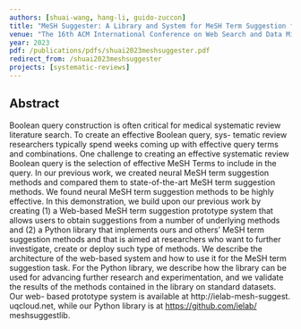 ```yaml
---
authors: [shuai-wang, hang-li, guido-zuccon]
title: "MeSH Suggester: A Library and System for MeSH Term Suggestion for Systematic Review Boolean Query Construction"
venue: "The 16th ACM International Conference on Web Search and Data Mining (WSDM 2023, to appear)"
year: 2023
pdf: /publications/pdfs/shuai2023meshsuggester.pdf
redirect_from: /shuai2023meshsuggester
projects: [systematic-reviews]
---
```


## Abstract
Boolean query construction is often critical for medical systematic review literature search. To create an effective Boolean query, sys- tematic review researchers typically spend weeks coming up with effective query terms and combinations. One challenge to creating an effective systematic review Boolean query is the selection of effective MeSH Terms to include in the query. In our previous work, we created neural MeSH term suggestion methods and compared them to state-of-the-art MeSH term suggestion methods. We found neural MeSH term suggestion methods to be highly effective.
In this demonstration, we build upon our previous work by creating (1) a Web-based MeSH term suggestion prototype system that allows users to obtain suggestions from a number of underlying methods and (2) a Python library that implements ours and others’ MeSH term suggestion methods and that is aimed at researchers who want to further investigate, create or deploy such type of methods. We describe the architecture of the web-based system and how to use it for the MeSH term suggestion task. For the Python library, we describe how the library can be used for advancing further research and experimentation, and we validate the results of the methods contained in the library on standard datasets. Our web- based prototype system is available at http://ielab-mesh-suggest. uqcloud.net, while our Python library is at https://github.com/ielab/ meshsuggestlib.